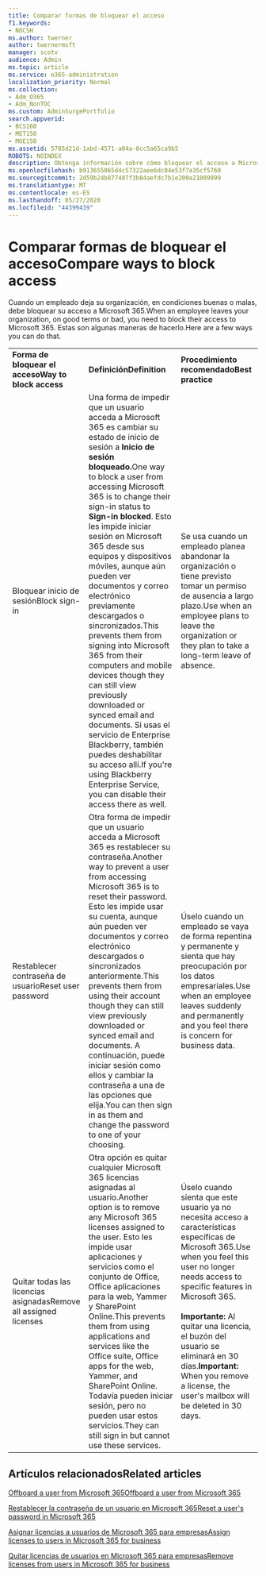 ```yaml
---
title: Comparar formas de bloquear el acceso
f1.keywords:
- NOCSH
ms.author: twerner
author: twernermsft
manager: scotv
audience: Admin
ms.topic: article
ms.service: o365-administration
localization_priority: Normal
ms.collection:
- Adm_O365
- Adm_NonTOC
ms.custom: AdminSurgePortfolio
search.appverid:
- BCS160
- MET150
- MOE150
ms.assetid: 5785d21d-1abd-4571-a04a-8cc5a65ca9b5
ROBOTS: NOINDEX
description: Obtenga información sobre cómo bloquear el acceso a Microsoft 365 cuando un empleado abandona su organización.
ms.openlocfilehash: b913655065d4c57322aee6dc04e53f7a35cf5760
ms.sourcegitcommit: 2d59b24b877487f3b84aefdc7b1e200a21009999
ms.translationtype: MT
ms.contentlocale: es-ES
ms.lasthandoff: 05/27/2020
ms.locfileid: "44399439"
---
```

# <a name="compare-ways-to-block-access"></a><span data-ttu-id="e74ea-103">Comparar formas de bloquear el acceso</span><span class="sxs-lookup"><span data-stu-id="e74ea-103">Compare ways to block access</span></span>

<span data-ttu-id="e74ea-104">Cuando un empleado deja su organización, en condiciones buenas o malas, debe bloquear su acceso a Microsoft 365.</span><span class="sxs-lookup"><span data-stu-id="e74ea-104">When an employee leaves your organization, on good terms or bad, you need to block their access to Microsoft 365.</span></span> <span data-ttu-id="e74ea-105">Estas son algunas maneras de hacerlo.</span><span class="sxs-lookup"><span data-stu-id="e74ea-105">Here are a few ways you can do that.</span></span>
  
||||
|:-----|:-----|:-----|
|<span data-ttu-id="e74ea-106">**Forma de bloquear el acceso**</span><span class="sxs-lookup"><span data-stu-id="e74ea-106">**Way to block access**</span></span> <br/> |<span data-ttu-id="e74ea-107">**Definición**</span><span class="sxs-lookup"><span data-stu-id="e74ea-107">**Definition**</span></span> <br/> |<span data-ttu-id="e74ea-108">**Procedimiento recomendado**</span><span class="sxs-lookup"><span data-stu-id="e74ea-108">**Best practice**</span></span> <br/> |
|<span data-ttu-id="e74ea-109">Bloquear inicio de sesión</span><span class="sxs-lookup"><span data-stu-id="e74ea-109">Block sign-in</span></span>  <br/> |<span data-ttu-id="e74ea-110">Una forma de impedir que un usuario acceda a Microsoft 365 es cambiar su estado de inicio de sesión a **Inicio de sesión bloqueado.**</span><span class="sxs-lookup"><span data-stu-id="e74ea-110">One way to block a user from accessing Microsoft 365 is to change their sign-in status to **Sign-in blocked**.</span></span> <span data-ttu-id="e74ea-111">Esto les impide iniciar sesión en Microsoft 365 desde sus equipos y dispositivos móviles, aunque aún pueden ver documentos y correo electrónico previamente descargados o sincronizados.</span><span class="sxs-lookup"><span data-stu-id="e74ea-111">This prevents them from signing into Microsoft 365 from their computers and mobile devices though they can still view previously downloaded or synced email and documents.</span></span> <span data-ttu-id="e74ea-112">Si usas el servicio de Enterprise Blackberry, también puedes deshabilitar su acceso allí.</span><span class="sxs-lookup"><span data-stu-id="e74ea-112">If you're using Blackberry Enterprise Service, you can disable their access there as well.</span></span>  <br/> |<span data-ttu-id="e74ea-113">Se usa cuando un empleado planea abandonar la organización o tiene previsto tomar un permiso de ausencia a largo plazo.</span><span class="sxs-lookup"><span data-stu-id="e74ea-113">Use when an employee plans to leave the organization or they plan to take a long-term leave of absence.</span></span>  <br/> |
|<span data-ttu-id="e74ea-114">Restablecer contraseña de usuario</span><span class="sxs-lookup"><span data-stu-id="e74ea-114">Reset user password</span></span>  <br/> |<span data-ttu-id="e74ea-115">Otra forma de impedir que un usuario acceda a Microsoft 365 es restablecer su contraseña.</span><span class="sxs-lookup"><span data-stu-id="e74ea-115">Another way to prevent a user from accessing Microsoft 365 is to reset their password.</span></span> <span data-ttu-id="e74ea-116">Esto les impide usar su cuenta, aunque aún pueden ver documentos y correo electrónico descargados o sincronizados anteriormente.</span><span class="sxs-lookup"><span data-stu-id="e74ea-116">This prevents them from using their account though they can still view previously downloaded or synced email and documents.</span></span> <span data-ttu-id="e74ea-117">A continuación, puede iniciar sesión como ellos y cambiar la contraseña a una de las opciones que elija.</span><span class="sxs-lookup"><span data-stu-id="e74ea-117">You can then sign in as them and change the password to one of your choosing.</span></span>  <br/> |<span data-ttu-id="e74ea-118">Úselo cuando un empleado se vaya de forma repentina y permanente y sienta que hay preocupación por los datos empresariales.</span><span class="sxs-lookup"><span data-stu-id="e74ea-118">Use when an employee leaves suddenly and permanently and you feel there is concern for business data.</span></span>  <br/> |
|<span data-ttu-id="e74ea-119">Quitar todas las licencias asignadas</span><span class="sxs-lookup"><span data-stu-id="e74ea-119">Remove all assigned licenses</span></span>  <br/> |<span data-ttu-id="e74ea-120">Otra opción es quitar cualquier Microsoft 365 licencias asignadas al usuario.</span><span class="sxs-lookup"><span data-stu-id="e74ea-120">Another option is to remove any Microsoft 365 licenses assigned to the user.</span></span> <span data-ttu-id="e74ea-121">Esto les impide usar aplicaciones y servicios como el conjunto de Office, Office aplicaciones para la web, Yammer y SharePoint Online.</span><span class="sxs-lookup"><span data-stu-id="e74ea-121">This prevents them from using applications and services like the Office suite, Office apps for the web, Yammer, and SharePoint Online.</span></span> <span data-ttu-id="e74ea-122">Todavía pueden iniciar sesión, pero no pueden usar estos servicios.</span><span class="sxs-lookup"><span data-stu-id="e74ea-122">They can still sign in but cannot use these services.</span></span>  <br/> |<span data-ttu-id="e74ea-123">Úselo cuando sienta que este usuario ya no necesita acceso a características específicas de Microsoft 365.</span><span class="sxs-lookup"><span data-stu-id="e74ea-123">Use when you feel this user no longer needs access to specific features in Microsoft 365.</span></span>  <br/> <br> <span data-ttu-id="e74ea-124">**Importante:** Al quitar una licencia, el buzón del usuario se eliminará en 30 días.</span><span class="sxs-lookup"><span data-stu-id="e74ea-124">**Important:** When you remove a license, the user's mailbox will be deleted in 30 days.</span></span>
   
## <a name="related-articles"></a><span data-ttu-id="e74ea-125">Artículos relacionados</span><span class="sxs-lookup"><span data-stu-id="e74ea-125">Related articles</span></span>

[<span data-ttu-id="e74ea-126">Offboard a user from Microsoft 365</span><span class="sxs-lookup"><span data-stu-id="e74ea-126">Offboard a user from Microsoft 365</span></span>](../add-users/remove-former-employee.md)
    
[<span data-ttu-id="e74ea-127">Restablecer la contraseña de un usuario en Microsoft 365</span><span class="sxs-lookup"><span data-stu-id="e74ea-127">Reset a user's password in Microsoft 365</span></span>](../add-users/reset-passwords.md)
    
[<span data-ttu-id="e74ea-128">Asignar licencias a usuarios de Microsoft 365 para empresas</span><span class="sxs-lookup"><span data-stu-id="e74ea-128">Assign licenses to users in Microsoft 365 for business</span></span>](../manage/assign-licenses-to-users.md)
    
[<span data-ttu-id="e74ea-129">Quitar licencias de usuarios en Microsoft 365 para empresas</span><span class="sxs-lookup"><span data-stu-id="e74ea-129">Remove licenses from users in Microsoft 365 for business</span></span>](../manage/remove-licenses-from-users.md)
    

